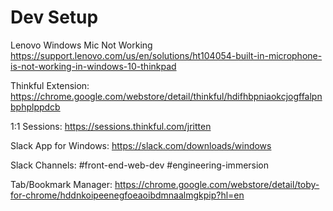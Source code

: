 # Dev Setup

Lenovo Windows Mic Not Working https://support.lenovo.com/us/en/solutions/ht104054-built-in-microphone-is-not-working-in-windows-10-thinkpad

Thinkful Extension:
https://chrome.google.com/webstore/detail/thinkful/hdifhbpniaokcjogffalpnbphplppdcb

1:1 Sessions:
https://sessions.thinkful.com/jritten

Slack App for Windows:
https://slack.com/downloads/windows

Slack Channels:
#front-end-web-dev
#engineering-immersion

Tab/Bookmark Manager:
https://chrome.google.com/webstore/detail/toby-for-chrome/hddnkoipeenegfoeaoibdmnaalmgkpip?hl=en
